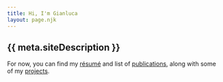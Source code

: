 ```yaml
---
title: Hi, I'm Gianluca
layout: page.njk
---
```


## {{ meta.siteDescription }}

For now, you can find my [résumé](/resume/) and list of [publications](/publications/), along with some of my [projects](/projects/).


